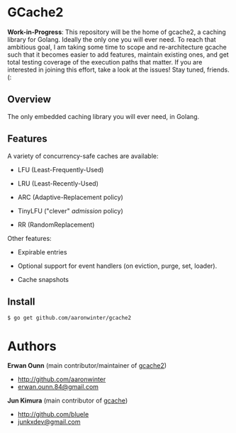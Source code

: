 # GCache2

**Work-in-Progress**: This repository will be the home of gcache2, a caching library for Golang. Ideally the only one you will ever need. To reach that ambitious goal, I am taking some time to  scope and re-architecture gcache such that it becomes easier to add features, maintain existing ones, and get total testing coverage of the execution paths that matter. If you are interested in joining this effort, take a look at the issues! Stay tuned, friends. (:

## Overview

The only embedded caching library you will ever need, in Golang.

## Features

A variety of concurrency-safe caches are available:

- LFU (Least-Frequently-Used)

- LRU (Least-Recently-Used)

- ARC (Adaptive-Replacement policy)

- TinyLFU ("clever" *admission* policy)

- RR (RandomReplacement)

Other features:

* Expirable entries

* Optional support for event handlers (on eviction, purge, set, loader).

* Cache snapshots


## Install

```
$ go get github.com/aaronwinter/gcache2
```

# Authors

**Erwan Ounn** (main contributor/maintainer of [gcache2](https://github.com/aaronwinter/gcache2))

* <http://github.com/aaronwinter>
* <erwan.ounn.84@gmail.com>

**Jun Kimura** (main contributor of [gcache](https://github.com/bluele/gcache))

* <http://github.com/bluele>
* <junkxdev@gmail.com>
